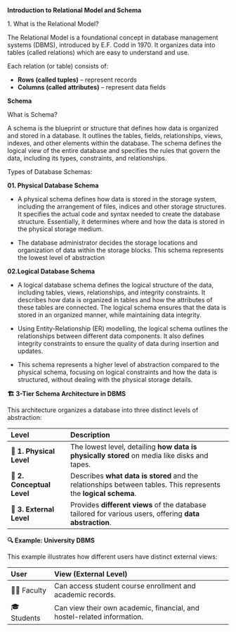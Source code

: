 **Introduction to Relational Model and Schema**

1\. What is the Relational Model?

The Relational Model is a foundational concept in database management systems (DBMS), introduced by E.F. Codd in 1970\. It organizes data into tables (called relations) which are easy to understand and use.

Each relation (or table) consists of:

* **Rows (called tuples)** – represent records  
* **Columns (called attributes)** – represent data fields

**Schema**

What is Schema?

A schema is the blueprint or structure that defines how data is organized and stored in a database. It outlines the tables, fields, relationships, views, indexes, and other elements within the database. The schema defines the logical view of the entire database and specifies the rules that govern the data, including its types, constraints, and relationships.

Types of Database Schemas:

**01\. Physical Database Schema**

* A physical schema defines how data is stored in the storage system, including the arrangement of files, indices and other storage structures. It specifies the actual code and syntax needed to create the database structure. Essentially, it determines where and how the data is stored in the physical storage medium.

* The database administrator decides the storage locations and organization of data within the storage blocks. This schema represents the lowest level of abstraction

**02.Logical Database Schema**

* A logical database schema defines the logical structure of the data, including tables, views, relationships, and integrity constraints. It describes how data is organized in tables and how the attributes of these tables are connected. The logical schema ensures that the data is stored in an organized manner, while maintaining data integrity.

* Using Entity-Relationship (ER) modelling, the logical schema outlines the relationships between different data components. It also defines integrity constraints to ensure the quality of data during insertion and updates.  
* This schema represents a higher level of abstraction compared to the physical schema, focusing on logical constraints and how the data is structured, without dealing with the physical storage details.

**🏗️ 3-Tier Schema Architecture in DBMS**

This architecture organizes a database into three distinct levels of abstraction:

| Level | Description |
| :---- | :---- |
| 🔻 **1\. Physical Level** | The lowest level, detailing **how data is physically stored** on media like disks and tapes. |
| 🔷 **2\. Conceptual Level** | Describes **what data is stored** and the relationships between tables. This represents the **logical schema**. |
| 🔹 **3\. External Level** | Provides **different views** of the database tailored for various users, offering **data abstraction**. |

**🔍 Example: University DBMS**

This example illustrates how different users have distinct external views:

| User | View (External Level) |
| :---- | :---- |
| 👨‍🏫 Faculty | Can access student course enrollment and academic records. |
| 🎓 Students | Can view their own academic, financial, and hostel-related information. |

